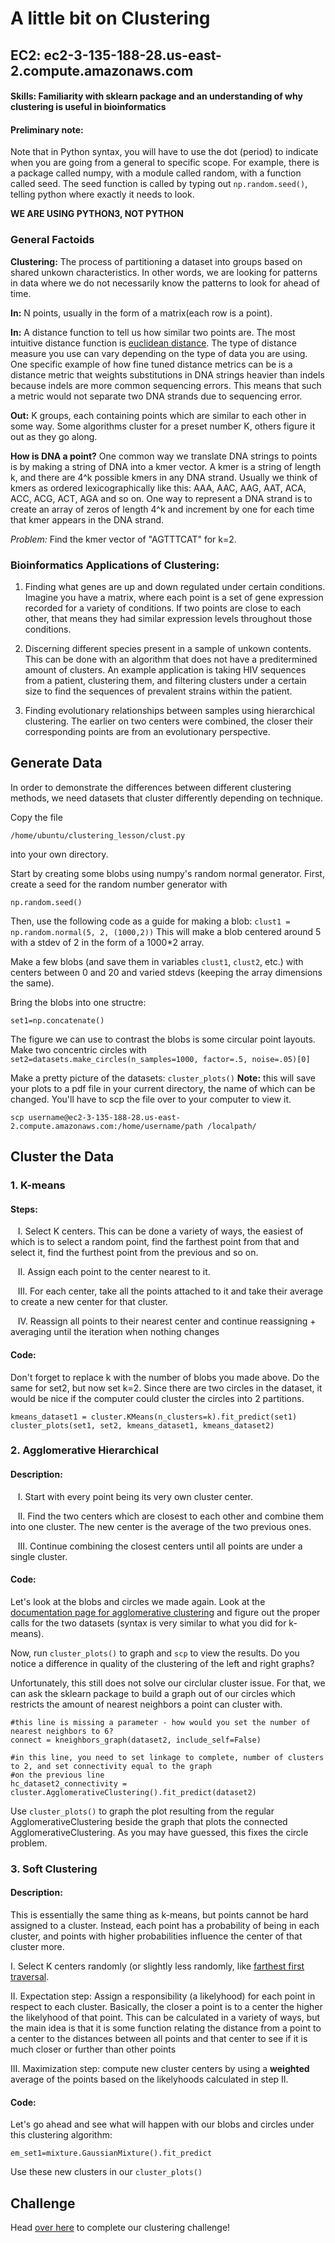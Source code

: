 # A little bit on Clustering

## EC2: ec2-3-135-188-28.us-east-2.compute.amazonaws.com

#### Skills: Familiarity with sklearn package and an understanding of why clustering is useful in bioinformatics

#### Preliminary note:

Note that in Python syntax, you will have to use the dot (period) to indicate when you are going from a general to specific scope. For example, there is a package called numpy, with a module called random, with a function called seed. The seed function is called by typing out ```np.random.seed()```, telling python where exactly it needs to look. 

**WE ARE USING PYTHON3, NOT PYTHON**

### General Factoids

**Clustering:** The process of partitioning a dataset into groups based on shared unkown characteristics. In other words, we are looking for patterns in data where we do not necessarily know the patterns to look for ahead of time. 

**In:** N points, usually in the form of a matrix(each row is a point). 

**In:** A distance function to tell us how similar two points are. The most intuitive distance function is [euclidean distance](http://rosalind.info/glossary/euclidean-distance/). The type of distance measure you use can vary depending on the type of data you are using. One specific example of how fine tuned distance metrics can be is a distance metric that weights substitutions in DNA strings heavier than indels because indels are more common sequencing errors. This means that such a metric would not separate two DNA strands due to sequencing error. 

**Out:** K groups, each containing points which are similar to each other in some way. Some algorithms cluster for a preset number K, others figure it out as they go along. 

**How is DNA a point?** One common way we translate DNA strings to points is by making a string of DNA into a kmer vector. A kmer is a string of length k, and there are 4^k possible kmers in any DNA strand. Usually we think of kmers as ordered lexicographically like this: AAA, AAC, AAG, AAT, ACA, ACC, ACG, ACT, AGA and so on. One way to represent a DNA strand is to create an array of zeros of length 4^k and increment by one for each time that kmer appears in the DNA strand. 

*Problem:* Find the kmer vector of "AGTTTCAT" for k=2. 

### Bioinformatics Applications of Clustering: 

1. Finding what genes are up and down regulated under certain conditions. Imagine you have a matrix, where each point is a set of gene expression recorded for a variety of conditions. If two points are close to each other, that means they had similar expression levels throughout those conditions. 

2. Discerning different species present in a sample of unkown contents. This can be done with an algorithm that does not have a preditermined amount of clusters. An example application is taking HIV sequences from a patient, clustering them, and filtering clusters under a certain size to find the sequences of prevalent strains within the patient.

3. Finding evolutionary relationships between samples using hierarchical clustering. The earlier on two centers were combined, the closer their corresponding points are from an evolutionary perspective. 

## Generate Data

In order to demonstrate the differences between different clustering methods, we need datasets that cluster differently depending on technique. 

Copy the file 

```/home/ubuntu/clustering_lesson/clust.py``` 

into your own directory. 

Start by creating some blobs using numpy's random normal generator. First, create a seed for the random number generator with 

```np.random.seed()```

Then, use the following code as a guide for making a blob: 
```clust1 = np.random.normal(5, 2, (1000,2))```
This will make a blob centered around 5 with a stdev of 2 in the form of a 1000\*2 array.

Make a few blobs (and save them in variables `clust1`, `clust2`, etc.) with centers between 0 and 20 and varied stdevs (keeping the array dimensions the same). 

Bring the blobs into one structre:

```set1=np.concatenate()``` 

The figure we can use to contrast the blobs is some circular point layouts. Make two concentric circles with ```set2=datasets.make_circles(n_samples=1000, factor=.5, noise=.05)[0]```

Make a pretty picture of the datasets:
```cluster_plots()``` 
**Note:** this will save your plots to a pdf file in your current directory, the name of which can be changed. You'll have to scp the file over to your computer to view it. 
  
```
scp username@ec2-3-135-188-28.us-east-2.compute.amazonaws.com:/home/username/path /localpath/
```

## Cluster the Data

### 1. K-means

#### Steps:

&nbsp;&nbsp; I. Select K centers. This can be done a variety of ways, the easiest of which is to select a random point, find the farthest point from that and select it, find the furthest point from the previous and so on. 
  
&nbsp;&nbsp; II. Assign each point to the center nearest to it. 
  
&nbsp;&nbsp; III. For each center, take all the points attached to it and take their average to create a new center for that cluster.
  
&nbsp;&nbsp; IV. Reassign all points to their nearest center and continue reassigning + averaging until the iteration when nothing changes
  
#### Code:

Don't forget to replace k with the number of blobs you made above. Do the same for set2, but now set k=2. Since there are two circles in the dataset, it would be nice if the computer could cluster the circles into 2 partitions. 
  ```
  kmeans_dataset1 = cluster.KMeans(n_clusters=k).fit_predict(set1)
  cluster_plots(set1, set2, kmeans_dataset1, kmeans_dataset2)
  ```
  
### 2. Agglomerative Hierarchical 

#### Description:

&nbsp;&nbsp; I. Start with every point being its very own cluster center. 
   
&nbsp;&nbsp; II. Find the two centers which are closest to each other and combine them into one cluster. The new center is the average of the two previous ones. 
   
&nbsp;&nbsp; III. Continue combining the closest centers until all points are under a single cluster. 
   
#### Code:

   Let's look at the blobs and circles we made again. Look at the [documentation page for agglomerative clustering](https://scikit-learn.org/stable/modules/generated/sklearn.cluster.AgglomerativeClustering.html) and figure out the proper calls for the two datasets (syntax is very similar to what you did for k-means).
   
   Now, run `cluster_plots()` to graph and `scp` to view the results. Do you notice a difference in quality of the clustering of the left and right graphs?
   
   Unfortunately, this still does not solve our circlular cluster issue. For that, we can ask the sklearn package to build a graph out of our circles which restricts the amount of nearest neighbors a point can cluster with. 
   
   ```
   #this line is missing a parameter - how would you set the number of nearest neighbors to 6?
   connect = kneighbors_graph(dataset2, include_self=False)
   
   #in this line, you need to set linkage to complete, number of clusters to 2, and set connectivity equal to the graph 
   #on the previous line
   hc_dataset2_connectivity = cluster.AgglomerativeClustering().fit_predict(dataset2)
   ```
   
   Use ```cluster_plots()``` to graph the plot resulting from the regular AgglomerativeClustering beside the graph that plots the connected AgglomerativeClustering. As you may have guessed, this fixes the circle problem. 
   
### 3. Soft Clustering

#### Description:

This is essentially the same thing as k-means, but points cannot be hard assigned to a cluster. Instead, each point has a probability of being in each cluster, and points with higher probabilities influence the center of that cluster more. 
  
  I. Select K centers randomly (or slightly less randomly, like [farthest first traversal](https://en.wikipedia.org/wiki/Farthest-first_traversal). 
  
  II. Expectation step: Assign a responsibility (a likelyhood) for each point in respect to each cluster. Basically, the closer a point is to a center the higher the likelyhood of that point. This can be calculated in a variety of ways, but the main idea is that it is some function relating the distance from a point to a center to the distances between all points and that center to see if it is much closer or further than other points
  
  III. Maximization step: compute new cluster centers by using a **weighted** average of the points based on the likelyhoods calculated in step II. 

#### Code:
  Let's go ahead and see what will happen with our blobs and circles under this clustering algorithm:
  
  ```
  em_set1=mixture.GaussianMixture().fit_predict
  ```
  
  Use these new clusters in our ```cluster_plots()```
  
## Challenge

Head [over here](https://github.com/ubicucsd/bootcamp_19_20/blob/master/9_2_Dirichlet_Challenge.md) to complete our clustering challenge!
